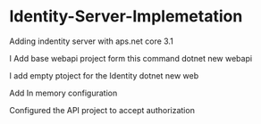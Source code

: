 # Identity-Server-Implemetation
Adding indentity server with aps.net core 3.1

I Add base webapi project form this command dotnet new webapi

I add empty ptoject for the Identity  dotnet new web

Add In memory configuration

Configured the API project to accept authorization
